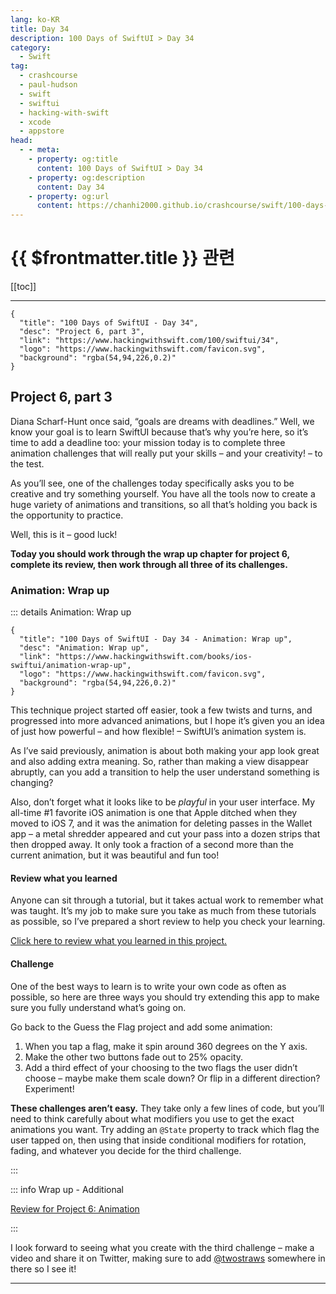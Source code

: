 ```yaml
---
lang: ko-KR
title: Day 34
description: 100 Days of SwiftUI > Day 34
category:
  - Swift
tag: 
  - crashcourse
  - paul-hudson
  - swift
  - swiftui
  - hacking-with-swift
  - xcode
  - appstore
head:
  - - meta:
    - property: og:title
      content: 100 Days of SwiftUI > Day 34
    - property: og:description
      content: Day 34
    - property: og:url
      content: https://chanhi2000.github.io/crashcourse/swift/100-days-of-swiftui/34.html
---
```


# {{ $frontmatter.title }} 관련

[[toc]]

---

```component VPCard
{
  "title": "100 Days of SwiftUI - Day 34",
  "desc": "Project 6, part 3",
  "link": "https://www.hackingwithswift.com/100/swiftui/34",
  "logo": "https://www.hackingwithswift.com/favicon.svg",
  "background": "rgba(54,94,226,0.2)"
}
```

## Project 6, part 3

Diana Scharf-Hunt once said, “goals are dreams with deadlines.” Well, we know your goal is to learn SwiftUI because that’s why you’re here, so it’s time to add a deadline too: your mission today is to complete three animation challenges that will really put your skills – and your creativity! – to the test.

As you’ll see, one of the challenges today specifically asks you to be creative and try something yourself. You have all the tools now to create a huge variety of animations and transitions, so all that’s holding you back is the opportunity to practice.

Well, this is it – good luck!

__Today you should work through the wrap up chapter for project 6, complete its review, then work through all three of its challenges.__

### Animation: Wrap up

::: details Animation: Wrap up

```component VPCard
{
  "title": "100 Days of SwiftUI - Day 34 - Animation: Wrap up",
  "desc": "Animation: Wrap up",
  "link": "https://www.hackingwithswift.com/books/ios-swiftui/animation-wrap-up",
  "logo": "https://www.hackingwithswift.com/favicon.svg",
  "background": "rgba(54,94,226,0.2)"
}
```
  
  

This technique project started off easier, took a few twists and turns, and progressed into more advanced animations, but I hope it’s given you an idea of just how powerful – and how flexible! – SwiftUI’s animation system is.

As I’ve said previously, animation is about both making your app look great and also adding extra meaning. So, rather than making a view disappear abruptly, can you add a transition to help the user understand something is changing?

Also, don’t forget what it looks like to be _playful_ in your user interface. My all-time #1 favorite iOS animation is one that Apple ditched when they moved to iOS 7, and it was the animation for deleting passes in the Wallet app – a metal shredder appeared and cut your pass into a dozen strips that then dropped away. It only took a fraction of a second more than the current animation, but it was beautiful and fun too!

#### Review what you learned

Anyone can sit through a tutorial, but it takes actual work to remember what was taught. It’s my job to make sure you take as much from these tutorials as possible, so I’ve prepared a short review to help you check your learning.

[Click here to review what you learned in this project.][animation]

#### Challenge

One of the best ways to learn is to write your own code as often as possible, so here are three ways you should try extending this app to make sure you fully understand what’s going on.

Go back to the Guess the Flag project and add some animation:

1. When you tap a flag, make it spin around 360 degrees on the Y axis.
2. Make the other two buttons fade out to 25% opacity.
3. Add a third effect of your choosing to the two flags the user didn’t choose – maybe make them scale down? Or flip in a different direction? Experiment!

__These challenges aren’t easy.__ They take only a few lines of code, but you’ll need to think carefully about what modifiers you use to get the exact animations you want. Try adding an `@State` property to track which flag the user tapped on, then using that inside conditional modifiers for rotation, fading, and whatever you decide for the third challenge.

:::

::: info Wrap up - Additional

[Review for Project 6: Animation][animation]

:::

I look forward to seeing what you create with the third challenge – make a video and share it on Twitter, making sure to add [@twostraws](https://twitter.com/twostraws) somewhere in there so I see it!

---

<TagLinks />

[animation]: https://www.hackingwithswift.com/review/ios-swiftui/animation